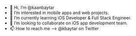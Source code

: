 - 👋 Hi, I’m @kaanbaytar
- 👀 I’m interested in mobile apps and web projects.
- 🌱 I’m currently learning iOS Developer & Full Stack Engineer.
- 💞️ I’m looking to collaborate on iOS app development team.
- 📫 How to reach me --> @kbaytar on Twitter

<!---
kaanbaytar/kaanbaytar is a ✨ special ✨ repository because its `README.md` (this file) appears on your GitHub profile.
You can click the Preview link to take a look at your changes.
--->
